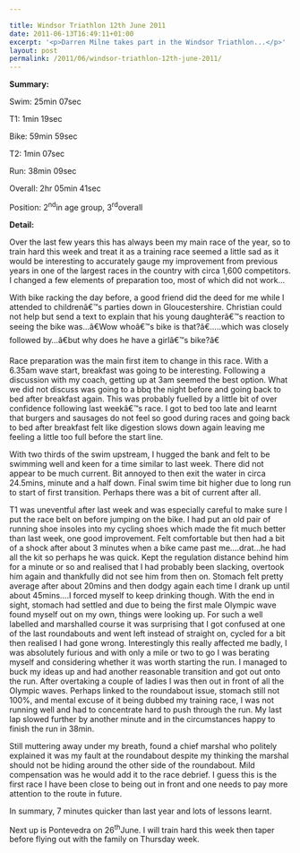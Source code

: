 ```yaml
---

title: Windsor Triathlon 12th June 2011
date: 2011-06-13T16:49:11+01:00
excerpt: '<p>Darren Milne takes part in the Windsor Triathlon...</p>'
layout: post
permalink: /2011/06/windsor-triathlon-12th-june-2011/
---
```

**Summary:**

Swim: 25min 07sec

T1: 1min 19sec

Bike: 59min 59sec

T2: 1min 07sec

Run: 38min 09sec

Overall: 2hr 05min 41sec

Position: 2<sup>nd</sup>in age group, 3<sup>rd</sup>overall

**Detail:**

Over the last few years this has always been my main race of the year, so to train hard this week and treat it as a training race seemed a little sad as it would be interesting to accurately gauge my improvement from previous years in one of the largest races in the country with circa 1,600 competitors. I changed a few elements of preparation too, most of which did not work&#8230;

With bike racking the day before, a good friend did the deed for me while I attended to childrenâ€™s parties down in Gloucestershire. Christian could not help but send a text to explain that his young daughterâ€™s reaction to seeing the bike was&#8230;â€Wow whoâ€™s bike is that?â€&#8230;..which was closely followed by&#8230;â€but why does he have a girlâ€™s bike?â€

Race preparation was the main first item to change in this race. With a 6.35am wave start, breakfast was going to be interesting. Following a discussion with my coach, getting up at 3am seemed the best option. What we did not discuss was going to a bbq the night before and going back to bed after breakfast again. This was probably fuelled by a little bit of over confidence following last weekâ€™s race. I got to bed too late and learnt that burgers and sausages do not feel so good during races and going back to bed after breakfast felt like digestion slows down again leaving me feeling a little too full before the start line.

With two thirds of the swim upstream, I hugged the bank and felt to be swimming well and keen for a time similar to last week. There did not appear to be much current. Bit annoyed to then exit the water in circa 24.5mins, minute and a half down. Final swim time bit higher due to long run to start of first transition. Perhaps there was a bit of current after all.

T1 was uneventful after last week and was especially careful to make sure I put the race belt on before jumping on the bike. I had put an old pair of running shoe insoles into my cycling shoes which made the fit much better than last week, one good improvement. Felt comfortable but then had a bit of a shock after about 3 minutes when a bike came past me&#8230;.drat&#8230;he had all the kit so perhaps he was quick. Kept the regulation distance behind him for a minute or so and realised that I had probably been slacking, overtook him again and thankfully did not see him from then on. Stomach felt pretty average after about 20mins and then dodgy again each time I drank up until about 45mins&#8230;.I forced myself to keep drinking though. With the end in sight, stomach had settled and due to being the first male Olympic wave found myself out on my own, things were looking up. For such a well labelled and marshalled course it was surprising that I got confused at one of the last roundabouts and went left instead of straight on, cycled for a bit then realised I had gone wrong. Interestingly this really affected me badly, I was absolutely furious and with only a mile or two to go I was berating myself and considering whether it was worth starting the run. I managed to buck my ideas up and had another reasonable transition and got out onto the run. After overtaking a couple of ladies I was then out in front of all the Olympic waves. Perhaps linked to the roundabout issue, stomach still not 100%, and mental excuse of it being dubbed my training race, I was not running well and had to concentrate hard to push through the run. My last lap slowed further by another minute and in the circumstances happy to finish the run in 38min.

Still muttering away under my breath, found a chief marshal who politely explained it was my fault at the roundabout despite my thinking the marshal should not be hiding around the other side of the roundabout. Mild compensation was he would add it to the race debrief. I guess this is the first race I have been close to being out in front and one needs to pay more attention to the route in future.

In summary, 7 minutes quicker than last year and lots of lessons learnt. 

Next up is Pontevedra on 26<sup>th</sup>June. I will train hard this week then taper before flying out with the family on Thursday week.